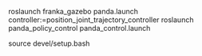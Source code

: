 roslaunch franka_gazebo panda.launch controller:=position_joint_trajectory_controller
roslaunch panda_policy_control panda_control.launch


source devel/setup.bash